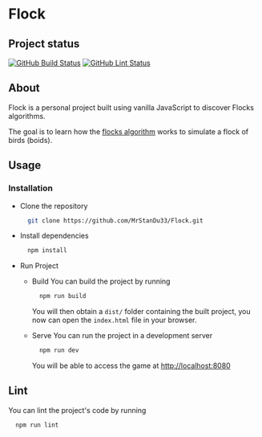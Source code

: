 # Flock

## Project status

[![GitHub Build Status](https://github.com/MrStanDu33/Flock/actions/workflows/build.yml/badge.svg)](https://github.com/MrStanDu33/Flock/actions/workflows/build.yml)
[![GitHub Lint Status](https://github.com/MrStanDu33/Flock/actions/workflows/lint.yml/badge.svg)](https://github.com/MrStanDu33/Flock/actions/workflows/lint.yml)

## About

Flock is a personal project built using vanilla JavaScript to discover Flocks algorithms.

The goal is to learn how the [flocks algorithm](https://www.red3d.com/cwr/boids/) works to simulate a flock of birds (boids).

## Usage

### Installation

- Clone the repository

  ```sh
    git clone https://github.com/MrStanDu33/Flock.git
  ```

- Install dependencies

  ```sh
    npm install
  ```

- Run Project

  - Build
    You can build the project by running

    ```sh
      npm run build
    ```

    You will then obtain a `dist/` folder containing the built project, you now can open the `index.html` file in your browser.

  - Serve
    You can run the project in a development server

    ```sh
      npm run dev
    ```

    You will be able to access the game at [http://localhost:8080](http://localhost:8080)

## Lint

You can lint the project's code by running

```sh
  npm run lint
```
